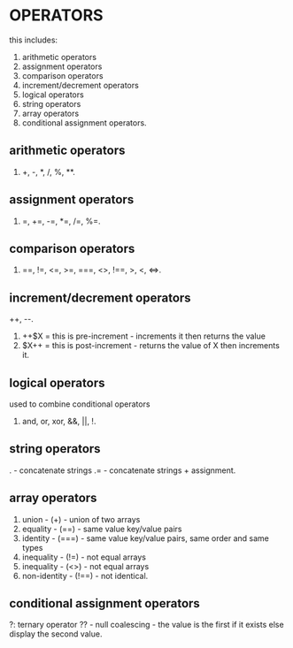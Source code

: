# OPERATORS

this includes:

1. arithmetic operators
2. assignment operators
3. comparison operators
4. increment/decrement operators
5. logical operators
6. string operators
7. array operators
8. conditional assignment operators.

## arithmetic operators

1. +, -, *, /, %, **.

## assignment operators

1. =, +=, -=, *=, /=, %=.

## comparison operators

1. ==, !=, <=, >=, ===, <>, !==, >, <, <=>.

## increment/decrement operators

 ++, --.

1. ++$X = this is pre-increment - increments it then returns the value
2. $X++ = this is post-increment - returns the value of X then increments it.

## logical operators

used to combine conditional operators

1. and, or, xor, &&, ||, !.

## string operators

. - concatenate strings
.= - concatenate strings + assignment.

## array operators

1. union - (+) - union of two arrays
2. equality - (==) - same value key/value pairs
3. identity - (===) - same value key/value pairs, same order and same types
4. inequality - (!=) - not equal arrays
5. inequality - (<>) - not equal arrays
6. non-identity - (!==) - not identical.

## conditional assignment operators

?: ternary operator
?? - null coalescing - the value is the first if it exists else display the second value.
